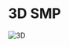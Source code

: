 # 3D SMP

![3D](https://user-images.githubusercontent.com/132305885/235532173-54f4a691-8fad-42cd-b39e-bf47d651bb4d.png)
